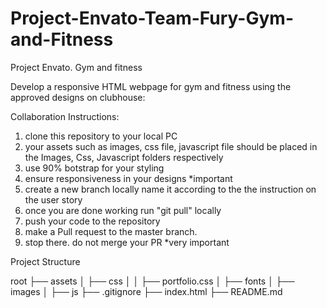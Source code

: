 # Project-Envato-Team-Fury-Gym-and-Fitness
Project Envato. Gym and fitness

Develop a responsive HTML webpage for gym and fitness using the approved designs on clubhouse: 

Collaboration Instructions:

1. clone this repository to your local PC
2. your assets such as images, css file, javascript file should be placed in the Images, Css, Javascript folders respectively
3. use 90% botstrap for your styling
4. ensure responsiveness in your designs *important
5. create a new branch locally name it according to the the instruction on the user story
6. once you are done working run "git pull" locally
7. push your code to the repository
8. make a Pull request to the master branch. 
9. stop there. do not merge your PR *very important


Project Structure

root
├── assets
│   ├── css
│   │   ├── portfolio.css
│   ├── fonts
│   ├── images
│   ├── js
├── .gitignore
├── index.html
├──  README.md


